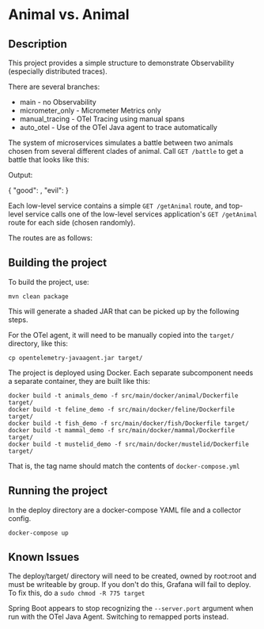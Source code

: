 # Animal vs. Animal

## Description

This project provides a simple structure to demonstrate Observability (especially distributed traces).

There are several branches:

* main - no Observability
* micrometer_only - Micrometer Metrics only
* manual_tracing - OTel Tracing using manual spans
* auto_otel - Use of the OTel Java agent to trace automatically

The system of microservices simulates a battle between two animals chosen from several different clades of animal. Call `GET /battle` to get a battle that looks like this:

Output:

{
"good": <animal1>,
"evil": <animal1>
}

Each low-level service contains a simple `GET /getAnimal` route, and top-level service calls one of the low-level services application's `GET /getAnimal` route for each side (chosen randomly).

The routes are as follows:


## Building the project

To build the project, use:

```shell
mvn clean package
```

This will generate a shaded JAR that can be picked up by the following steps.

For the OTel agent, it will need to be manually copied into the `target/` directory, like this:

```shell
cp opentelemetry-javaagent.jar target/
```

The project is deployed using Docker. Each separate subcomponent needs a separate container, they are built like this:

```
docker build -t animals_demo -f src/main/docker/animal/Dockerfile target/
docker build -t feline_demo -f src/main/docker/feline/Dockerfile target/
docker build -t fish_demo -f src/main/docker/fish/Dockerfile target/
docker build -t mammal_demo -f src/main/docker/mammal/Dockerfile target/
docker build -t mustelid_demo -f src/main/docker/mustelid/Dockerfile target/
```

That is, the tag name should match the contents of `docker-compose.yml`


## Running the project

In the deploy directory are a docker-compose YAML file and a collector config.

```shell
docker-compose up
```

## Known Issues

The deploy/target/ directory will need to be created, owned by root:root and must be writeable by group.
If you don't do this, Grafana will fail to deploy.
To fix this, do a `sudo chmod -R 775 target`

Spring Boot appears to stop recognizing the `--server.port` argument when run with the OTel Java Agent.
Switching to remapped ports instead.